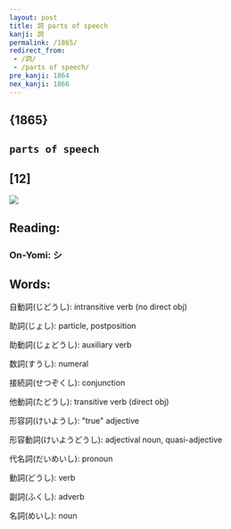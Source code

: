 ```yaml
---
layout: post
title: 詞 parts of speech
kanji: 詞
permalink: /1865/
redirect_from:
 - /詞/
 - /parts of speech/
pre_kanji: 1864
nex_kanji: 1866
---
```


## {1865}

## `parts of speech`

## [12]

<div class="stroke"><img src="E8A99E.png" /></div>

## Reading:

### On-Yomi: シ

## Words:

自動詞(じどうし): intransitive verb (no direct obj)

助詞(じょし): particle, postposition

助動詞(じょどうし): auxiliary verb

数詞(すうし): numeral

接続詞(せつぞくし): conjunction

他動詞(たどうし): transitive verb (direct obj)

形容詞(けいようし): "true" adjective

形容動詞(けいようどうし): adjectival noun, quasi-adjective

代名詞(だいめいし): pronoun

動詞(どうし): verb

副詞(ふくし): adverb

名詞(めいし): noun
